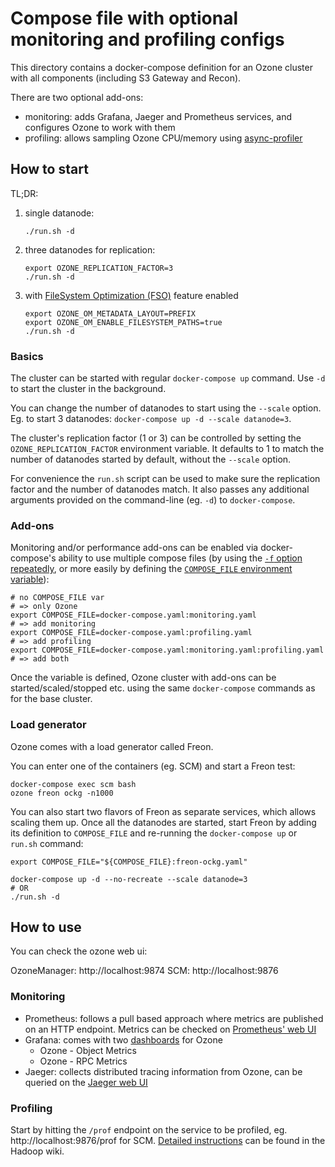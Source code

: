 <!---
  Licensed under the Apache License, Version 2.0 (the "License");
  you may not use this file except in compliance with the License.
  You may obtain a copy of the License at

   http://www.apache.org/licenses/LICENSE-2.0

  Unless required by applicable law or agreed to in writing, software
  distributed under the License is distributed on an "AS IS" BASIS,
  WITHOUT WARRANTIES OR CONDITIONS OF ANY KIND, either express or implied.
  See the License for the specific language governing permissions and
  limitations under the License. See accompanying LICENSE file.
-->

# Compose file with optional monitoring and profiling configs

This directory contains a docker-compose definition for an Ozone cluster with all components (including S3 Gateway and Recon).

There are two optional add-ons:

 * monitoring: adds Grafana, Jaeger and Prometheus services, and configures Ozone to work with them
 * profiling: allows sampling Ozone CPU/memory using [async-profiler](https://github.com/jvm-profiling-tools/async-profiler)

## How to start

TL;DR:

1. single datanode:
   ```
   ./run.sh -d
   ```
2. three datanodes for replication:
   ```
   export OZONE_REPLICATION_FACTOR=3
   ./run.sh -d
   ```
3. with [FileSystem Optimization (FSO)](https://ci-hadoop.apache.org/view/Hadoop%20Ozone/job/ozone-doc-master/lastSuccessfulBuild/artifact/hadoop-hdds/docs/public/feature/prefixfso.html) feature enabled
   ```
   export OZONE_OM_METADATA_LAYOUT=PREFIX
   export OZONE_OM_ENABLE_FILESYSTEM_PATHS=true
   ./run.sh -d
   ```

### Basics

The cluster can be started with regular `docker-compose up` command.  Use `-d` to start the cluster in the background.

You can change the number of datanodes to start using the `--scale` option.  Eg. to start 3 datanodes: `docker-compose up -d --scale datanode=3`.

The cluster's replication factor (1 or 3) can be controlled by setting the `OZONE_REPLICATION_FACTOR` environment variable.  It defaults to 1 to match the number of datanodes started by default, without the `--scale` option.

For convenience the `run.sh` script can be used to make sure the replication factor and the number of datanodes match.  It also passes any additional arguments provided on the command-line (eg. `-d`) to `docker-compose`.

### Add-ons

Monitoring and/or performance add-ons can be enabled via docker-compose's ability to use multiple compose files (by using the [`-f` option repeatedly](https://docs.docker.com/compose/reference/overview/#specifying-multiple-compose-files), or more easily by defining the [`COMPOSE_FILE` environment variable](https://docs.docker.com/compose/reference/envvars/#compose_file)):

```
# no COMPOSE_FILE var                                                  # => only Ozone
export COMPOSE_FILE=docker-compose.yaml:monitoring.yaml                # => add monitoring
export COMPOSE_FILE=docker-compose.yaml:profiling.yaml                 # => add profiling
export COMPOSE_FILE=docker-compose.yaml:monitoring.yaml:profiling.yaml # => add both
```

Once the variable is defined, Ozone cluster with add-ons can be started/scaled/stopped etc. using the same `docker-compose` commands as for the base cluster.

### Load generator

Ozone comes with a load generator called Freon.

You can enter one of the containers (eg. SCM) and start a Freon test:

```
docker-compose exec scm bash
ozone freon ockg -n1000
```

You can also start two flavors of Freon as separate services, which allows scaling them up.  Once all the datanodes are started, start Freon by adding its definition to `COMPOSE_FILE` and re-running the `docker-compose up` or `run.sh` command:

```
export COMPOSE_FILE="${COMPOSE_FILE}:freon-ockg.yaml"

docker-compose up -d --no-recreate --scale datanode=3
# OR
./run.sh -d
```

## How to use

You can check the ozone web ui:

OzoneManager: http://localhost:9874
SCM: http://localhost:9876

### Monitoring

 * Prometheus: follows a pull based approach where metrics are published on an HTTP endpoint.  Metrics can be checked on [Prometheus' web UI](http://localhost:9090/)
 * Grafana: comes with two [dashboards](http://localhost:3000) for Ozone
   * Ozone - Object Metrics
   * Ozone - RPC Metrics
 * Jaeger: collects distributed tracing information from Ozone, can be queried on the [Jaeger web UI](http://localhost:16686)

### Profiling

Start by hitting the `/prof` endpoint on the service to be profiled, eg. http://localhost:9876/prof for SCM.  [Detailed instructions](https://cwiki.apache.org/confluence/display/HADOOP/Java+Profiling+of+Ozone) can be found in the Hadoop wiki.
